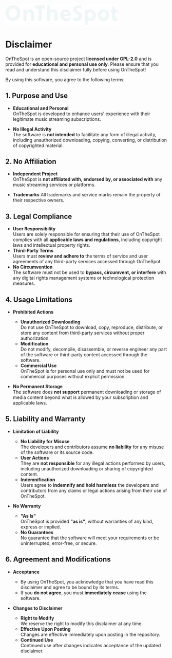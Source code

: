 <picture>
  <source media="(prefers-color-scheme: dark)" srcset="assets/01_Logo/Cover_White.png">
  <source media="(prefers-color-scheme: light)" srcset="assets/01_Logo/Cover_Black.png">
  <img src="assets/01_Logo/Cover_White.png" alt="Logo of OnTheSpot" width="350">
</picture>

<br>

# Disclaimer

OnTheSpot is an open-source project **licensed under GPL-2.0** and is provided for **educational and personal use only**. Please ensure that you read and understand this disclaimer fully before using OnTheSpot!

By using this software, you agree to the following terms:

## 1. Purpose and Use

- **Educational and Personal**<br>
  OnTheSpot is developed to enhance users' experience with their legitimate music streaming subscriptions.

- **No Illegal Activity**<br>
  The software is **not intended** to facilitate any form of illegal activity, including unauthorized downloading, copying, converting, or distribution of copyrighted material.

## 2. No Affiliation

- **Independent Project**<br>
  OnTheSpot is **not affiliated with, endorsed by, or associated with** any music streaming services or platforms.

- **Trademarks**
  All trademarks and service marks remain the property of their respective owners.

## 3. Legal Compliance

- **User Responsibility**<br>
  Users are solely responsible for ensuring that their use of OnTheSpot complies with all **applicable laws and regulations**, including copyright laws and intellectual property rights.
- **Third-Party Terms**<br>
  Users must **review and adhere to** the terms of service and user agreements of any third-party services accessed through OnTheSpot.
- **No Circumvention**<br>
  The software must not be used to **bypass, circumvent, or interfere** with any digital rights management systems or technological protection measures.

## 4. Usage Limitations

- **Prohibited Actions**

  - **Unauthorized Downloading**<br>Do not use OnTheSpot to download, copy, reproduce, distribute, or store any content from third-party services without proper authorization.
  - **Modification**<br>Do not modify, decompile, disassemble, or reverse engineer any part of the software or third-party content accessed through the software.
  - **Commercial Use**<br>OnTheSpot is for personal use only and must not be used for commercial purposes without explicit permission.

- **No Permanent Storage**<br>The software does **not support** permanent downloading or storage of media content beyond what is allowed by your subscription and applicable laws.

## 5. Liability and Warranty

- **Limitation of Liability**

  - **No Liability for Misuse**<br>The developers and contributors assume **no liability** for any misuse of the software or its source code.
  - **User Actions**<br>They are **not responsible** for any illegal actions performed by users, including unauthorized downloading or sharing of copyrighted content.
  - **Indemnification**<br>Users agree to **indemnify and hold harmless** the developers and contributors from any claims or legal actions arising from their use of OnTheSpot.

- **No Warranty**

  - **"As Is"**<br>OnTheSpot is provided **"as is"**, without warranties of any kind, express or implied.
  - **No Guarantees**<br>No guarantee that the software will meet your requirements or be uninterrupted, error-free, or secure.

## 6. Agreement and Modifications

- **Acceptance**

  - By using OnTheSpot, you acknowledge that you have read this disclaimer and agree to be bound by its terms.
  - If you **do not agree**, you must **immediately cease** using the software.

- **Changes to Disclaimer**

  - **Right to Modify**<br>We reserve the right to modify this disclaimer at any time.
  - **Effective Upon Posting**<br>Changes are effective immediately upon posting in the repository.
  - **Continued Use**<br>Continued use after changes indicates acceptance of the updated disclaimer.
